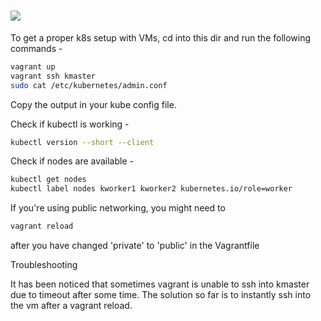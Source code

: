 # ![](https://upload.wikimedia.org/wikipedia/commons/thumb/8/87/Vagrant.png/150px-Vagrant.png)


To get a proper k8s setup with VMs, cd into this dir and run the following commands -
```sh
vagrant up
vagrant ssh kmaster
sudo cat /etc/kubernetes/admin.conf
```

Copy the output in your kube config file. 

Check if kubectl is working -
```sh
kubectl version --short --client
```

Check if nodes are available -
```sh
kubectl get nodes
kubectl label nodes kworker1 kworker2 kubernetes.io/role=worker
```
If you're using public networking, you might need to
 ```sh
vagrant reload
```
after you have changed 'private' to 'public' in the Vagrantfile

Troubleshooting

It has been noticed that sometimes vagrant is unable to ssh into kmaster due to timeout after some time. The solution so far is to instantly ssh into the vm after a vagrant reload.
